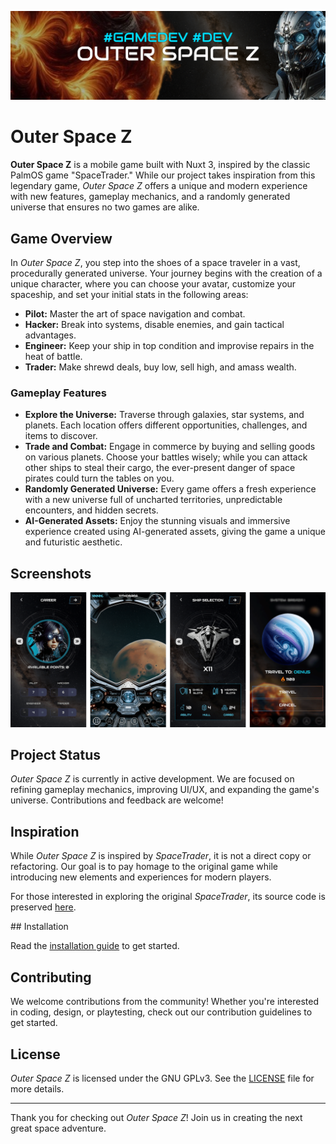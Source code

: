 ![Banner](https://github.com/sourcecodeit/outerspacez/blob/main/images/banner.jpg?raw=true) 

# Outer Space Z

**Outer Space Z** is a mobile game built with Nuxt 3, inspired by the classic PalmOS game "SpaceTrader." While our project takes inspiration from this legendary game, *Outer Space Z* offers a unique and modern experience with new features, gameplay mechanics, and a randomly generated universe that ensures no two games are alike.

## Game Overview

In *Outer Space Z*, you step into the shoes of a space traveler in a vast, procedurally generated universe. Your journey begins with the creation of a unique character, where you can choose your avatar, customize your spaceship, and set your initial stats in the following areas:

- **Pilot:** Master the art of space navigation and combat.
- **Hacker:** Break into systems, disable enemies, and gain tactical advantages.
- **Engineer:** Keep your ship in top condition and improvise repairs in the heat of battle.
- **Trader:** Make shrewd deals, buy low, sell high, and amass wealth.

### Gameplay Features

- **Explore the Universe:** Traverse through galaxies, star systems, and planets. Each location offers different opportunities, challenges, and items to discover.
- **Trade and Combat:** Engage in commerce by buying and selling goods on various planets. Choose your battles wisely; while you can attack other ships to steal their cargo, the ever-present danger of space pirates could turn the tables on you.
- **Randomly Generated Universe:** Every game offers a fresh experience with a new universe full of uncharted territories, unpredictable encounters, and hidden secrets.
- **AI-Generated Assets:** Enjoy the stunning visuals and immersive experience created using AI-generated assets, giving the game a unique and futuristic aesthetic.

## Screenshots

![Screenshots](https://github.com/sourcecodeit/outerspacez/blob/main/images/outerspacez.png?raw=true) 

## Project Status

*Outer Space Z* is currently in active development. We are focused on refining gameplay mechanics, improving UI/UX, and expanding the game's universe. Contributions and feedback are welcome!


## Inspiration

While *Outer Space Z* is inspired by *SpaceTrader*, it is not a direct copy or refactoring. Our goal is to pay homage to the original game while introducing new elements and experiences for modern players.

For those interested in exploring the original *SpaceTrader*, its source code is preserved [here](https://github.com/videogamepreservation/spacetrader?tab=readme-ov-file).

## Installation

Read the [installation guide](./INSTALLATION.md) to get started.

## Contributing

We welcome contributions from the community! Whether you're interested in coding, design, or playtesting, check out our contribution guidelines to get started.

## License

*Outer Space Z* is licensed under the GNU GPLv3. See the [LICENSE](./LICENSE) file for more details.

---

Thank you for checking out *Outer Space Z*! Join us in creating the next great space adventure.
